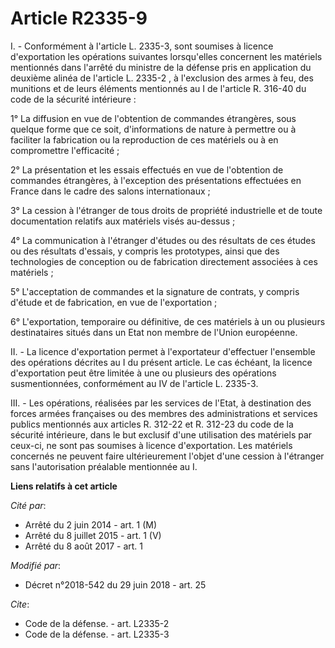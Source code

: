 # Article R2335-9

I. - Conformément à l'article L. 2335-3, sont soumises à licence d'exportation les opérations suivantes lorsqu'elles
concernent les matériels mentionnés dans l'arrêté du ministre de la défense pris en application du deuxième alinéa de
l'article L. 2335-2  , à l'exclusion des armes à feu, des munitions et de leurs éléments mentionnés au  I de l'article R.
316-40 du code de la sécurité intérieure :

1° La diffusion en vue de l'obtention de commandes étrangères, sous quelque forme que ce soit, d'informations de nature à
permettre ou à faciliter la fabrication ou la reproduction de ces matériels ou à en compromettre l'efficacité ;

2° La présentation et les essais effectués en vue de l'obtention de commandes étrangères, à l'exception des présentations
effectuées en France dans le cadre des salons internationaux ;

3° La cession à l'étranger de tous droits de propriété industrielle et de toute documentation relatifs aux matériels visés
au-dessus ;

4° La communication à l'étranger d'études ou des résultats de ces études ou des résultats d'essais, y compris les prototypes,
ainsi que des technologies de conception ou de fabrication directement associées à ces matériels ;

5° L'acceptation de commandes et la signature de contrats, y compris d'étude et de fabrication, en vue de l'exportation ;

6° L'exportation, temporaire ou définitive, de ces matériels à un ou plusieurs destinataires situés dans un Etat non membre
de l'Union européenne.

II. - La licence d'exportation permet à l'exportateur d'effectuer l'ensemble des opérations décrites au I du présent article.
Le cas échéant, la licence d'exportation peut être limitée à une ou plusieurs des opérations susmentionnées, conformément au
IV de l'article L. 2335-3.

III. - Les opérations, réalisées par les services de l'Etat, à destination des forces armées françaises ou des membres des
administrations et services publics mentionnés aux articles R. 312-22 et R. 312-23 du code de la sécurité intérieure, dans le
but exclusif d'une utilisation des matériels par ceux-ci, ne sont pas soumises à licence d'exportation. Les matériels
concernés ne peuvent faire ultérieurement l'objet d'une cession à l'étranger sans l'autorisation préalable mentionnée au I.

**Liens relatifs à cet article**

_Cité par_:

  - Arrêté du 2 juin 2014 - art. 1 (M)
  - Arrêté du 8 juillet 2015 - art. 1 (V)
  - Arrêté du 8 août 2017 - art. 1

_Modifié par_:

  - Décret n°2018-542 du 29 juin 2018 - art. 25

_Cite_:

  - Code de la défense. - art. L2335-2
  - Code de la défense. - art. L2335-3
